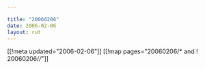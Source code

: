 ```yaml
---

title: "20060206"
date: 2006-02-06
layout: rut
---
```


[[!meta updated="2006-02-06"]]
[[!map pages="20060206/* and ! 20060206/*/*"]]
